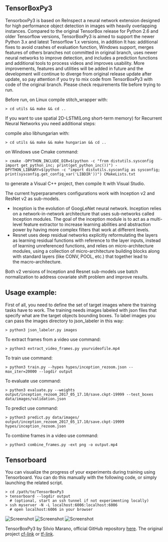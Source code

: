 ## TensorBoxPy3

TensorboxPy3 is based on ReInspect a neural network extension designed for high performance object detection in images with heavily overlapping instances. Compared to the original TensorBox release for Python 2.6 and older Tensorflow versions, TensorBoxPy3 is aimed to support the newer Python 3.x and latest Tensorflow 1.x versions, in addition It has: additional fixes to avoid crashes of evaluation function, Windows support, merges features of others branches not committed in original branch, uses newer neural networks to improve detection, and includes a prediction functions and additional tools to process videos and improves usability.
More improvements, features and utilities will be added in future and the development will continue to diverge from original release update after update, so pay attention if you try to mix code from TensorBoxPy3 with code of the original branch.
Please check requirements file before trying to run.

Before run, on Linux compile stitch_wrapper with:

    > cd utils && make && cd ..

If you want to use spatial 2D-LSTM(Long short-term memory) for Recurrent Neural Networks you need additional steps:

compile also libhungarian with:

    > cd utils && make && make hungarian && cd ..

on Windows use Cmake command:

    > cmake -DPYTHON_INCLUDE_DIR=$(python -c "from distutils.sysconfig import get_python_inc; print(get_python_inc())") -DPYTHON_LIBRARY=$(python -c "import distutils.sysconfig as sysconfig; print(sysconfig.get_config_var('LIBDIR'))") CMakeLists.txt

to generate a Visual C++ project, then compile It with Visual Studio.

The current hyperparameters configurations work with Inception v2 and ResNet v2 as sub-models.
- Inception is the evolution of GoogLeNet neural network. Inception relies on a network-in-network architecture that uses sub-networks called Inception modules. The goal of the inception module is to act as a multi-level feature extractor to increase learning abilities and abstraction power by having more complex filters that work at different levels.
- Resnet uses deep residual networks explicitly reformulating the layers as learning residual functions with reference to the layer inputs, instead of learning unreferenced functions, and relies on micro-architecture modules, using a collection of micro-architecture building blocks along with standard layers (like CONV, POOL, etc.) that together lead to the macro-architecture.

Both v2 versions of Inception and Resnet sub-models use batch normalization to address covariate shift problem and improve results.


## Usage example:

First of all, you need to define the set of target images where the training tasks have to work. The training needs images labeled with json files that specify what are the target objects bounding boxes. To label images you can pass the images directory to json_labeler in this way:

    > python3 json_labeler.py images

To extract frames from a video use command:

    > python3 extract_video_frames.py yourvideofile.mp4

To train use command:

    > python3 train.py --hypes hypes/inception_rezoom.json --max_iter=20000 --logdir output

To evaluate use command:

    > python3 evaluate.py --weights output/inception_rezoom_2017_05_17.10/save.ckpt-19999 --test_boxes data/images/validation.json

To predict use command:

    > python3 predict.py data/images/ output/inception_rezoom_2017_05_17.10/save.ckpt-19999  hypes/inception_rezoom.json   

To combine frames in a video use command:

    > python3 combine_frames.py -ext png -o output.mp4


## Tensorboard

You can visualize the progress of your experiments during training using Tensorboard. You can do this manually with the following code, or simply launching the related script.

    > cd /path/to/TensorBoxPy3
    > tensorboard --logdir output
      # (optional, start an ssh tunnel if not experimenting locally)
    > ssh myserver -N -L localhost:6006:localhost:6006
      # open localhost:6006 in your browser

![Screenshot](https://s17.postimg.cc/3lmr82prv/graph2.png)
![Screenshot](https://s17.postimg.cc/6sharon2j/hystogram.png)
![Screenshot](https://s17.postimg.cc/9mkg54hiz/charts.png)

TensorBoxPy3 by Silvio Marano, official GitHub repository [here](https://github.com/SMH17/TensorBoxPy3).
The original project [cf-link](https://github.com/Russell91/ReInspect) or [tf-link](https://github.com/Russell91/TensorBox/).
